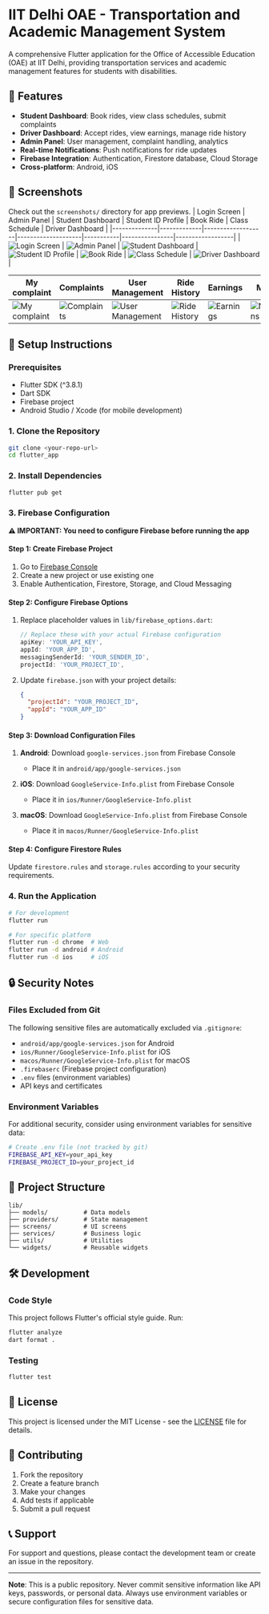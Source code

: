 # IIT Delhi OAE - Transportation and Academic Management System

A comprehensive Flutter application for the Office of Accessible Education (OAE) at IIT Delhi, providing transportation services and academic management features for students with disabilities.

## 🚀 Features

- **Student Dashboard**: Book rides, view class schedules, submit complaints
- **Driver Dashboard**: Accept rides, view earnings, manage ride history
- **Admin Panel**: User management, complaint handling, analytics
- **Real-time Notifications**: Push notifications for ride updates
- **Firebase Integration**: Authentication, Firestore database, Cloud Storage
- **Cross-platform**: Android, iOS

## 📱 Screenshots

Check out the `screenshots/` directory for app previews.
| Login Screen | Admin Panel | Student Dashboard | Student ID Profile | Book Ride | Class Schedule | Driver Dashboard |
|--------------|-------------|-------------------|--------------------|-----------|----------------|------------------|
| ![Login Screen](screenshots/Simulator%20Screenshot%20-%20iPhone%2016%20Plus%20-%202025-07-17%20at%2003.55.58.png) | ![Admin Panel](screenshots/Simulator%20Screenshot%20-%20iPhone%2016%20Plus%20-%202025-07-17%20at%2003.55.30.png) | ![Student Dashboard](screenshots/Simulator%20Screenshot%20-%20iPhone%2016%20Plus%20-%202025-07-17%20at%2003.52.07.png) | ![Student ID Profile](screenshots/Simulator%20Screenshot%20-%20iPhone%2016%20Plus%20-%202025-07-17%20at%2003.53.02.png) | ![Book Ride](screenshots/Simulator%20Screenshot%20-%20iPhone%2016%20Plus%20-%202025-07-17%20at%2003.53.10.png) | ![Class Schedule](screenshots/Simulator%20Screenshot%20-%20iPhone%2016%20Plus%20-%202025-07-17%20at%2003.53.56.png) | ![Driver Dashboard](screenshots/Simulator%20Screenshot%20-%20iPhone%2016%20Plus%20-%202025-07-17%20at%2003.54.34.png) |

| My complaint | Complaints | User Management | Ride History | Earnings | Menu list | Analytics |  
|--------------|------------|-----------------|--------------|----------|-----------|-----------|
| ![My complaint](screenshots/Simulator%20Screenshot%20-%20iPhone%2016%20Plus%20-%202025-07-17%20at%2003.54.11.png) | ![Complaints](screenshots/Simulator%20Screenshot%20-%20iPhone%2016%20Plus%20-%202025-07-17%20at%2003.54.06.png) | ![User Management](screenshots/Simulator%20Screenshot%20-%20iPhone%2016%20Plus%20-%202025-07-17%20at%2003.55.37.png) | ![Ride History](screenshots/Simulator%20Screenshot%20-%20iPhone%2016%20Plus%20-%202025-07-17%20at%2003.54.48.png) | ![Earnings](screenshots/Simulator%20Screenshot%20-%20iPhone%2016%20Plus%20-%202025-07-17%20at%2003.54.55.png) | ![Notifications](screenshots/Simulator%20Screenshot%20-%20iPhone%2016%20Plus%20-%202025-07-17%20at%2003.52.54.png) | ![Analytics](screenshots/Simulator%20Screenshot%20-%20iPhone%2016%20Plus%20-%202025-07-17%20at%2003.55.43.png) |


## 🔧 Setup Instructions

### Prerequisites

- Flutter SDK (^3.8.1)
- Dart SDK
- Firebase project
- Android Studio / Xcode (for mobile development)

### 1. Clone the Repository

```bash
git clone <your-repo-url>
cd flutter_app
```

### 2. Install Dependencies

```bash
flutter pub get
```

### 3. Firebase Configuration

**⚠️ IMPORTANT: You need to configure Firebase before running the app**

#### Step 1: Create Firebase Project
1. Go to [Firebase Console](https://console.firebase.google.com/)
2. Create a new project or use existing one
3. Enable Authentication, Firestore, Storage, and Cloud Messaging

#### Step 2: Configure Firebase Options
1. Replace placeholder values in `lib/firebase_options.dart`:
   ```dart
   // Replace these with your actual Firebase configuration
   apiKey: 'YOUR_API_KEY',
   appId: 'YOUR_APP_ID',
   messagingSenderId: 'YOUR_SENDER_ID',
   projectId: 'YOUR_PROJECT_ID',
   ```

2. Update `firebase.json` with your project details:
   ```json
   {
     "projectId": "YOUR_PROJECT_ID",
     "appId": "YOUR_APP_ID"
   }
   ```

#### Step 3: Download Configuration Files
1. **Android**: Download `google-services.json` from Firebase Console
   - Place it in `android/app/google-services.json`
   
2. **iOS**: Download `GoogleService-Info.plist` from Firebase Console
   - Place it in `ios/Runner/GoogleService-Info.plist`
   
3. **macOS**: Download `GoogleService-Info.plist` from Firebase Console
   - Place it in `macos/Runner/GoogleService-Info.plist`

#### Step 4: Configure Firestore Rules
Update `firestore.rules` and `storage.rules` according to your security requirements.

### 4. Run the Application

```bash
# For development
flutter run

# For specific platform
flutter run -d chrome  # Web
flutter run -d android # Android
flutter run -d ios     # iOS
```

## 🔒 Security Notes

### Files Excluded from Git
The following sensitive files are automatically excluded via `.gitignore`:
- `android/app/google-services.json` for Android
- `ios/Runner/GoogleService-Info.plist` for iOS
- `macos/Runner/GoogleService-Info.plist` for macOS
- `.firebaserc` (Firebase project configuration)
- `.env` files (environment variables)
- API keys and certificates

### Environment Variables
For additional security, consider using environment variables for sensitive data:
```bash
# Create .env file (not tracked by git)
FIREBASE_API_KEY=your_api_key
FIREBASE_PROJECT_ID=your_project_id
```

## 📁 Project Structure

```
lib/
├── models/          # Data models
├── providers/       # State management
├── screens/         # UI screens
├── services/        # Business logic
├── utils/           # Utilities
└── widgets/         # Reusable widgets
```

## 🛠️ Development

### Code Style
This project follows Flutter's official style guide. Run:
```bash
flutter analyze
dart format .
```

### Testing
```bash
flutter test
```

## 📄 License

This project is licensed under the MIT License - see the [LICENSE](LICENSE) file for details.

## 🤝 Contributing

1. Fork the repository
2. Create a feature branch
3. Make your changes
4. Add tests if applicable
5. Submit a pull request

## 📞 Support

For support and questions, please contact the development team or create an issue in the repository.

---

**Note**: This is a public repository. Never commit sensitive information like API keys, passwords, or personal data. Always use environment variables or secure configuration files for sensitive data.
